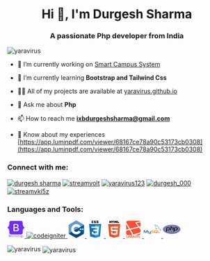 <h1 align="center">Hi 👋, I'm Durgesh Sharma</h1>
<h3 align="center">A passionate Php developer from India</h3>

<p align="left"> <img src="https://komarev.com/ghpvc/?username=yaravirus&label=Profile%20views&color=0e75b6&style=flat" alt="yaravirus" /> </p>

- 🔭 I’m currently working on [Smart Campus System](Ongoing)

- 🌱 I’m currently learning **Bootstrap and Tailwind Css**

- 👨‍💻 All of my projects are available at [yaravirus.github.io](yaravirus.github.io)

- 💬 Ask me about **Php**

- 📫 How to reach me **ixbdurgeshsharma@gmail.com**

- 📄 Know about my experiences [https://app.luminpdf.com/viewer/68167ce78a90c53173cb0308](https://app.luminpdf.com/viewer/68167ce78a90c53173cb0308)

<h3 align="left">Connect with me:</h3>
<p align="left">
<a href="https://linkedin.com/in/durgesh sharma" target="blank"><img align="center" src="https://raw.githubusercontent.com/rahuldkjain/github-profile-readme-generator/master/src/images/icons/Social/linked-in-alt.svg" alt="durgesh sharma" height="30" width="40" /></a>
<a href="https://instagram.com/streamvolt" target="blank"><img align="center" src="https://raw.githubusercontent.com/rahuldkjain/github-profile-readme-generator/master/src/images/icons/Social/instagram.svg" alt="streamvolt" height="30" width="40" /></a>
<a href="https://www.codechef.com/users/yaravirus123" target="blank"><img align="center" src="https://cdn.jsdelivr.net/npm/simple-icons@3.1.0/icons/codechef.svg" alt="yaravirus123" height="30" width="40" /></a>
<a href="https://www.leetcode.com/durgesh_000" target="blank"><img align="center" src="https://raw.githubusercontent.com/rahuldkjain/github-profile-readme-generator/master/src/images/icons/Social/leet-code.svg" alt="durgesh_000" height="30" width="40" /></a>
<a href="https://auth.geeksforgeeks.org/user/streamvki5z" target="blank"><img align="center" src="https://raw.githubusercontent.com/rahuldkjain/github-profile-readme-generator/master/src/images/icons/Social/geeks-for-geeks.svg" alt="streamvki5z" height="30" width="40" /></a>
</p>

<h3 align="left">Languages and Tools:</h3>
<p align="left"> <a href="https://getbootstrap.com" target="_blank" rel="noreferrer"> <img src="https://raw.githubusercontent.com/devicons/devicon/master/icons/bootstrap/bootstrap-plain-wordmark.svg" alt="bootstrap" width="40" height="40"/> </a> <a href="https://codeigniter.com" target="_blank" rel="noreferrer"> <img src="https://cdn.worldvectorlogo.com/logos/codeigniter.svg" alt="codeigniter" width="40" height="40"/> </a> <a href="https://www.w3schools.com/cpp/" target="_blank" rel="noreferrer"> <img src="https://raw.githubusercontent.com/devicons/devicon/master/icons/cplusplus/cplusplus-original.svg" alt="cplusplus" width="40" height="40"/> </a> <a href="https://www.w3schools.com/css/" target="_blank" rel="noreferrer"> <img src="https://raw.githubusercontent.com/devicons/devicon/master/icons/css3/css3-original-wordmark.svg" alt="css3" width="40" height="40"/> </a> <a href="https://www.w3.org/html/" target="_blank" rel="noreferrer"> <img src="https://raw.githubusercontent.com/devicons/devicon/master/icons/html5/html5-original-wordmark.svg" alt="html5" width="40" height="40"/> </a> <a href="https://laravel.com/" target="_blank" rel="noreferrer"> <img src="https://raw.githubusercontent.com/devicons/devicon/master/icons/laravel/laravel-plain-wordmark.svg" alt="laravel" width="40" height="40"/> </a> <a href="https://www.mysql.com/" target="_blank" rel="noreferrer"> <img src="https://raw.githubusercontent.com/devicons/devicon/master/icons/mysql/mysql-original-wordmark.svg" alt="mysql" width="40" height="40"/> </a> <a href="https://www.php.net" target="_blank" rel="noreferrer"> <img src="https://raw.githubusercontent.com/devicons/devicon/master/icons/php/php-original.svg" alt="php" width="40" height="40"/> </a> </p>

<p><img align="left" src="https://github-readme-stats.vercel.app/api/top-langs?username=yaravirus&show_icons=true&locale=en&layout=compact" alt="yaravirus" /></p>

<p>&nbsp;<img align="center" src="https://github-readme-stats.vercel.app/api?username=yaravirus&show_icons=true&locale=en" alt="yaravirus" /></p>
